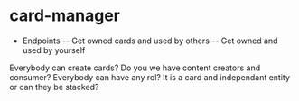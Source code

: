 # card-manager

 - Endpoints
 -- Get owned cards and used by others
 -- Get owned and used by yourself

 Everybody can create cards?
 Do you we have content creators and consumer? Everybody can have any rol?
 It is a card and independant entity or can they be stacked?